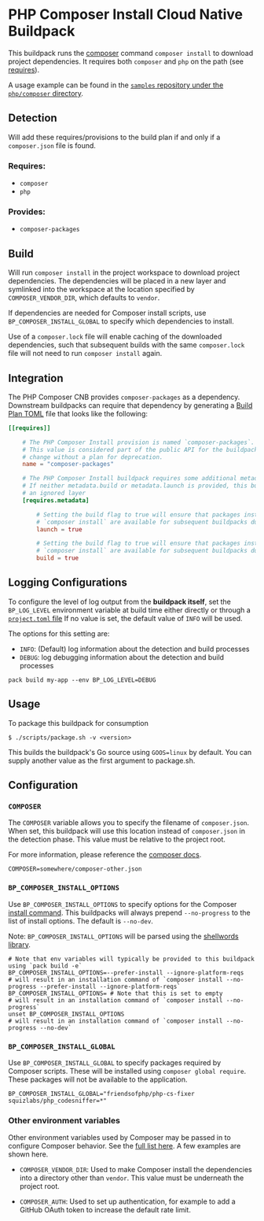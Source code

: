 # PHP Composer Install Cloud Native Buildpack

This buildpack runs the [composer](https://getcomposer.org/) command `composer install`  to download project dependencies.
It requires both `composer` and `php` on the path (see [requires](#requires)).

A usage example can be found in the
[`samples` repository under the `php/composer` directory](https://github.com/paketo-buildpacks/samples/tree/main/php/composer).

## Detection

Will add these requires/provisions to the build plan if and only if a `composer.json` file is found.

### Requires:

- `composer`
- `php`

### Provides:

- `composer-packages`

## Build

Will run `composer install` in the project workspace to download project dependencies.
The dependencies will be placed in a new layer and symlinked into the workspace at the 
location specified by `COMPOSER_VENDOR_DIR`, which defaults to `vendor`.

If dependencies are needed for Composer install scripts, use `BP_COMPOSER_INSTALL_GLOBAL`
to specify which dependencies to install. 

Use of a `composer.lock` file will enable caching of the downloaded dependencies, such that
subsequent builds with the same `composer.lock` file will not need to run `composer install` again.

## Integration

The PHP Composer CNB provides `composer-packages` as a dependency. Downstream buildpacks
can require that dependency by generating a [Build Plan
TOML](https://github.com/buildpacks/spec/blob/master/buildpack.md#build-plan-toml)
file that looks like the following:

```toml
[[requires]]

    # The PHP Composer Install provision is named `composer-packages`.
    # This value is considered part of the public API for the buildpack and will not 
    # change without a plan for deprecation.
    name = "composer-packages"

    # The PHP Composer Install buildpack requires some additional metadata options.
    # If neither metadata.build or metadata.launch is provided, this buidpack will contribute
    # an ignored layer
    [requires.metadata]

        # Setting the build flag to true will ensure that packages installed by running
        # `composer install` are available for subsequent buildpacks during their launch phase
        launch = true

        # Setting the build flag to true will ensure that packages installed by running
        # `composer install` are available for subsequent buildpacks during their build phase
        build = true
```
## Logging Configurations

To configure the level of log output from the **buildpack itself**, set the
`BP_LOG_LEVEL` environment variable at build time either directly or through
a [`project.toml` file](https://github.com/buildpacks/spec/blob/main/extensions/project-descriptor.md)
If no value is set, the default value of `INFO` will be used.

The options for this setting are:
- `INFO`: (Default) log information about the detection and build processes
- `DEBUG`: log debugging information about the detection and build processes

```shell
pack build my-app --env BP_LOG_LEVEL=DEBUG
```

## Usage

To package this buildpack for consumption

```
$ ./scripts/package.sh -v <version>
```

This builds the buildpack's Go source using `GOOS=linux` by default. You can supply another value as the first argument to package.sh.

## Configuration

### `COMPOSER`

The `COMPOSER` variable allows you to specify the filename of `composer.json`.
When set, this buildpack will use this location instead of `composer.json` in the detection phase.
This value must be relative to the project root.

For more information, please reference the [composer docs](https://getcomposer.org/doc/03-cli.md#composer).

```shell
COMPOSER=somewhere/composer-other.json
```

### `BP_COMPOSER_INSTALL_OPTIONS`

Use `BP_COMPOSER_INSTALL_OPTIONS` to specify options for the Composer [install command](https://getcomposer.org/doc/03-cli.md#install-i).
This buildpacks will always prepend `--no-progress` to the list of install options.
The default is `--no-dev`.

Note: `BP_COMPOSER_INSTALL_OPTIONS` will be parsed using the [shellwords library](https://github.com/mattn/go-shellwords).

```shell
# Note that env variables will typically be provided to this buildpack using `pack build -e`
BP_COMPOSER_INSTALL_OPTIONS=--prefer-install --ignore-platform-reqs
# will result in an installation command of `composer install --no-progress --prefer-install --ignore-platform-reqs`
BP_COMPOSER_INSTALL_OPTIONS= # Note that this is set to empty
# will result in an installation command of `composer install --no-progress`
unset BP_COMPOSER_INSTALL_OPTIONS
# will result in an installation command of `composer install --no-progress --no-dev`
```

### `BP_COMPOSER_INSTALL_GLOBAL`

Use `BP_COMPOSER_INSTALL_GLOBAL` to specify packages required by Composer scripts.
These will be installed using `composer global require`.
These packages will not be available to the application.

```shell
BP_COMPOSER_INSTALL_GLOBAL="friendsofphp/php-cs-fixer squizlabs/php_codesniffer=*"
```

### Other environment variables

Other environment variables used by Composer may be passed in to configure Composer behavior. 
See the [full list here](https://getcomposer.org/doc/03-cli.md#environment-variables).
A few examples are shown here.

- `COMPOSER_VENDOR_DIR`:
Used to make Composer install the dependencies into a directory other than `vendor`. 
This value must be underneath the project root.

- `COMPOSER_AUTH`:
Used to set up authentication, for example to add a GitHub OAuth token to increase the 
default rate limit.
